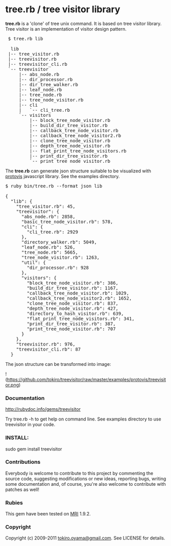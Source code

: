 tree.rb / tree visitor library
================================================

**tree.rb** is a 'clone' of tree unix command. It is based on tree visitor library.
Tree visitor is an implementation of visitor design pattern.

<pre>
 $ tree.rb lib

  lib
 |-- tree_visitor.rb
 |-- treevisitor.rb
 |-- treevisitor_cli.rb
 `-- treevisitor
     |-- abs_node.rb
     |-- dir_processor.rb
     |-- dir_tree_walker.rb
     |-- leaf_node.rb
     |-- tree_node.rb
     |-- tree_node_visitor.rb
     |-- cli
     |   `-- cli_tree.rb
     `-- visitors
         |-- block_tree_node_visitor.rb
         |-- build_dir_tree_visitor.rb
         |-- callback_tree_node_visitor.rb
         |-- callback_tree_node_visitor2.rb
         |-- clone_tree_node_visitor.rb
         |-- depth_tree_node_visitor.rb
         |-- flat_print_tree_node_visitors.rb
         |-- print_dir_tree_visitor.rb
         `-- print_tree_node_visitor.rb
</pre>

The **tree.rb** can generate json structure suitable to be visualized with [protovis][1] javascript library.
See the examples directory.

<pre>
$ ruby bin/tree.rb --format json lib

{
  "lib": {
    "tree_visitor.rb": 45,
    "treevisitor": {
      "abs_node.rb": 2858,
      "basic_tree_node_visitor.rb": 578,
      "cli": {
        "cli_tree.rb": 2929
      },
      "directory_walker.rb": 5049,
      "leaf_node.rb": 526,
      "tree_node.rb": 5665,
      "tree_node_visitor.rb": 1263,
      "util": {
        "dir_processor.rb": 928
      },
      "visitors": {
        "block_tree_node_visitor.rb": 386,
        "build_dir_tree_visitor.rb": 1167,
        "callback_tree_node_visitor.rb": 1029,
        "callback_tree_node_visitor2.rb": 1652,
        "clone_tree_node_visitor.rb": 837,
        "depth_tree_node_visitor.rb": 427,
        "directory_to_hash_visitor.rb": 639,
        "flat_print_tree_node_visitors.rb": 341,
        "print_dir_tree_visitor.rb": 387,
        "print_tree_node_visitor.rb": 707
      }
    },
    "treevisitor.rb": 976,
    "treevisitor_cli.rb": 87
  }
</pre>

The json structure can be transformed into image:

!(https://github.com/tokiro/treevisitor/raw/master/examples/protovis/treevisitor.png)

### Documentation

http://rubydoc.info/gems/treevisitor

Try tree.rb -h to get help on command line.
See examples directory to use treevisitor in your code.

### INSTALL:

  sudo gem install treevisitor

### Contributions

Everybody is welcome to contribute to this project by commenting the source code, suggesting modifications or new ideas,
reporting bugs, writing some documentation and, of course, you're also welcome to contribute with patches as well!

### Rubies

This gem have been tested on [MRI][8] 1.9.2.

### Copyright

Copyright (c) 2009-2011 tokiro.oyama@gmail.com. See LICENSE for details.

[1]: http://vis.stanford.edu/protovis/
[8]: http://www.ruby-lang.org/en/
